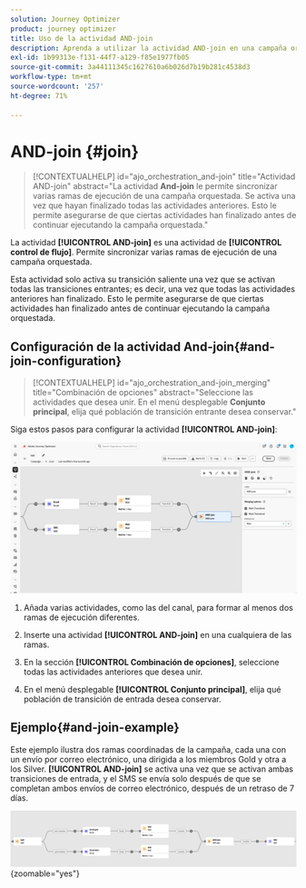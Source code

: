 ```yaml
---
solution: Journey Optimizer
product: journey optimizer
title: Uso de la actividad AND-join
description: Aprenda a utilizar la actividad AND-join en una campaña organizada
exl-id: 1b99313e-f131-44f7-a129-f85e1977fb05
source-git-commit: 3a44111345c1627610a6b026d7b19b281c4538d3
workflow-type: tm+mt
source-wordcount: '257'
ht-degree: 71%

---
```



# AND-join {#join}

>[!CONTEXTUALHELP]
>id="ajo_orchestration_and-join"
>title="Actividad AND-join"
>abstract="La actividad **And-join** le permite sincronizar varias ramas de ejecución de una campaña orquestada. Se activa una vez que hayan finalizado todas las actividades anteriores. Esto le permite asegurarse de que ciertas actividades han finalizado antes de continuar ejecutando la campaña orquestada."

La actividad **[!UICONTROL AND-join]** es una actividad de **[!UICONTROL control de flujo]**. Permite sincronizar varias ramas de ejecución de una campaña orquestada.

Esta actividad solo activa su transición saliente una vez que se activan todas las transiciones entrantes; es decir, una vez que todas las actividades anteriores han finalizado. Esto le permite asegurarse de que ciertas actividades han finalizado antes de continuar ejecutando la campaña orquestada.

## Configuración de la actividad And-join{#and-join-configuration}

>[!CONTEXTUALHELP]
>id="ajo_orchestration_and-join_merging"
>title="Combinación de opciones"
>abstract="Seleccione las actividades que desea unir. En el menú desplegable **Conjunto principal**, elija qué población de transición entrante desea conservar."

Siga estos pasos para configurar la actividad **[!UICONTROL AND-join]**:

![](../assets/workflow-andjoin.png)

1. Añada varias actividades, como las del canal, para formar al menos dos ramas de ejecución diferentes.

1. Inserte una actividad **[!UICONTROL AND-join]** en una cualquiera de las ramas.

1. En la sección **[!UICONTROL Combinación de opciones]**, seleccione todas las actividades anteriores que desea unir.

1. En el menú desplegable **[!UICONTROL Conjunto principal]**, elija qué población de transición de entrada desea conservar.

## Ejemplo{#and-join-example}

Este ejemplo ilustra dos ramas coordinadas de la campaña, cada una con un envío por correo electrónico, una dirigida a los miembros Gold y otra a los Silver. **[!UICONTROL AND-join]** se activa una vez que se activan ambas transiciones de entrada, y el SMS se envía solo después de que se completan ambos envíos de correo electrónico, después de un retraso de 7 días.

![](../assets/workflow-andjoin-example.png){zoomable="yes"}
